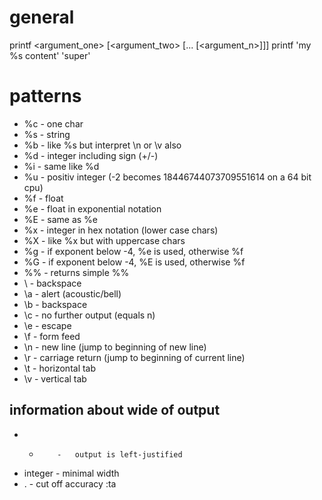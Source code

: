 # general

printf <string> <argument_one> [<argument_two> [... [<argument_n>]]]
printf 'my %s content' 'super'

# patterns

* %c    -   one char
* %s    -   string
* %b    -   like %s but interpret \n or \v also
* %d    -   integer including sign (+/-)
* %i    -   same like %d
* %u    -   positiv integer (-2 becomes 18446744073709551614 on a 64 bit cpu)
* %f    -   float
* %e    -   float in exponential notation
* %E    -   same as %e
* %x    -   integer in hex notation (lower case chars)
* %X    -   like %x but with uppercase chars
* %g    -   if exponent below -4, %e is used, otherwise %f
* %G    -   if exponent below -4, %E is used, otherwise %f
* %%    -   returns simple %%
* \\    -   backspace
* \a    -   alert (acoustic/bell)
* \b    -   backspace
* \c    -   no further output (equals n)
* \e    -   escape
* \f    -   form feed
* \n    -   new line (jump to beginning of new line)
* \r    -   carriage return (jump to beginning of current line)
* \t    -   horizontal tab
* \v    -   vertical tab

## information about wide of output

* -         -   output is left-justified
* integer   -   minimal width
* .         -   cut off accuracy :ta
